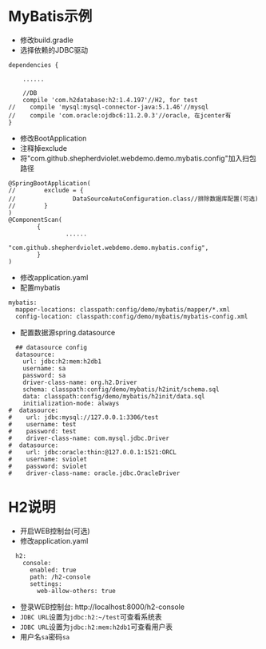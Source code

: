 # MyBatis示例

* 修改build.gradle
* 选择依赖的JDBC驱动

```text
dependencies {

    ......

    //DB
    compile 'com.h2database:h2:1.4.197'//H2, for test
//    compile 'mysql:mysql-connector-java:5.1.46'//mysql
//    compile 'com.oracle:ojdbc6:11.2.0.3'//oracle, 在jcenter有
}

```

* 修改BootApplication
* 注释掉exclude
* 将"com.github.shepherdviolet.webdemo.demo.mybatis.config"加入扫包路径

```text
@SpringBootApplication(
//        exclude = {
//                DataSourceAutoConfiguration.class//排除数据库配置(可选)
//        }
)
@ComponentScan(
        {
                ......
                "com.github.shepherdviolet.webdemo.demo.mybatis.config",
        }
)
```

* 修改application.yaml
* 配置mybatis

```text
mybatis:
  mapper-locations: classpath:config/demo/mybatis/mapper/*.xml
  config-location: classpath:config/demo/mybatis/mybatis-config.xml
```

* 配置数据源spring.datasource

```text
  ## datasource config
  datasource:
    url: jdbc:h2:mem:h2db1
    username: sa
    password: sa
    driver-class-name: org.h2.Driver
    schema: classpath:config/demo/mybatis/h2init/schema.sql
    data: classpath:config/demo/mybatis/h2init/data.sql
    initialization-mode: always
#  datasource:
#    url: jdbc:mysql://127.0.0.1:3306/test
#    username: test
#    password: test
#    driver-class-name: com.mysql.jdbc.Driver
#  datasource:
#    url: jdbc:oracle:thin:@127.0.0.1:1521:ORCL
#    username: sviolet
#    password: sviolet
#    driver-class-name: oracle.jdbc.OracleDriver
```

# H2说明

* 开启WEB控制台(可选)
* 修改application.yaml

```text
  h2:
    console:
      enabled: true
      path: /h2-console
      settings:
        web-allow-others: true
```

* 登录WEB控制台: http://localhost:8000/h2-console
* `JDBC URL`设置为`jdbc:h2:~/test`可查看系统表
* `JDBC URL`设置为`jdbc:h2:mem:h2db1`可查看用户表
* 用户名`sa`密码`sa`
